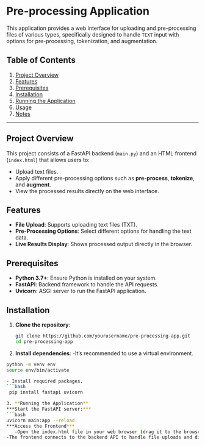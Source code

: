 # Pre-processing Application

This application provides a web interface for uploading and pre-processing files of various types, specifically designed to handle `TEXT` input with options for pre-processing, tokenization, and augmentation.

## Table of Contents

1. [Project Overview](#project-overview)
2. [Features](#features)
3. [Prerequisites](#prerequisites)
4. [Installation](#installation)
5. [Running the Application](#running-the-application)
6. [Usage](#usage)
7. [Notes](#notes)

---

## Project Overview

This project consists of a FastAPI backend (`main.py`) and an HTML frontend (`index.html`) that allows users to:
- Upload text files.
- Apply different pre-processing options such as **pre-process**, **tokenize**, and **augment**.
- View the processed results directly on the web interface.

## Features

- **File Upload**: Supports uploading text files (TXT).
- **Pre-Processing Options**: Select different options for handling the text data.
- **Live Results Display**: Shows processed output directly in the browser.

## Prerequisites

- **Python 3.7+**: Ensure Python is installed on your system.
- **FastAPI**: Backend framework to handle the API requests.
- **Uvicorn**: ASGI server to run the FastAPI application.

## Installation

1. **Clone the repository**:
   ```bash
   git clone https://github.com/yourusername/pre-processing-app.git
   cd pre-processing-app

2. **Install dependencies**:
  -It’s recommended to use a virtual environment.
  ```bash
  python -m venv env
  source env/bin/activate  

- Install required packages.
  ```bash
   pip install fastapi uvicorn

3. **Running the Application**
  ***Start the FastAPI server:***
  ```bash
  uvicorn main:app --reload
***Access the Frontend***  
     -Open the index.html file in your web browser (drag it to the browser or open via file:// URL).
-The frontend connects to the backend API to handle file uploads and display pre-processed results.



